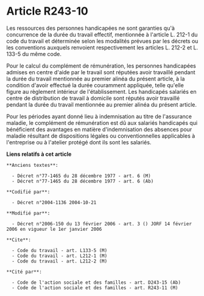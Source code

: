 # Article R243-10

Les ressources des personnes handicapées ne sont garanties qu'à concurrence de la durée du travail effectif, mentionnée à
l'article L. 212-1 du code du travail et déterminée selon les modalités prévues par les décrets ou les conventions auxquels
renvoient respectivement les articles L. 212-2 et L. 133-5 du même code.

Pour le calcul du complément de rémunération, les personnes handicapées admises en centre d'aide par le travail sont réputées
avoir travaillé pendant la durée du travail mentionnée au premier alinéa du présent article, à la condition d'avoir effectué
la durée couramment appliquée, telle qu'elle figure au règlement intérieur de l'établissement. Les handicapés salariés en
centre de distribution de travail à domicile sont réputés avoir travaillé pendant la durée du travail mentionnée au premier
alinéa du présent article.

Pour les périodes ayant donné lieu à indemnisation au titre de l'assurance maladie, le complément de rémunération est dû aux
salariés handicapés qui bénéficient des avantages en matière d'indemnisation des absences pour maladie résultant de
dispositions légales ou conventionnelles applicables à l'entreprise ou à l'atelier protégé dont ils sont les salariés.

**Liens relatifs à cet article**

	**Anciens textes**:

	  - Décret n°77-1465 du 28 décembre 1977 - art. 6 (M)
	  - Décret n°77-1465 du 28 décembre 1977 - art. 6 (Ab)

	**Codifié par**:

	  - Décret n°2004-1136 2004-10-21

	**Modifié par**:

	  - Décret n°2006-150 du 13 février 2006 - art. 3 () JORF 14 février 2006 en vigueur le 1er janvier 2006

	**Cite**:

	  - Code du travail - art. L133-5 (M)
	  - Code du travail - art. L212-1 (M)
	  - Code du travail - art. L212-2 (M)

	**Cité par**:

	  - Code de l'action sociale et des familles - art. D243-15 (Ab)
	  - Code de l'action sociale et des familles - art. R243-11 (M)
